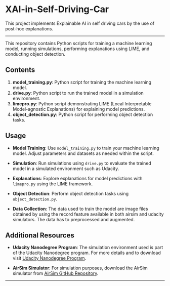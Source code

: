 # XAI-in-Self-Driving-Car
This project implements Explainable AI in self driving cars by the use of post-hoc explanations.

---
 This repository contains Python scripts for training a machine learning model, running simulations, performing explanations using LIME, and conducting object detection.

## Contents

1. **model_training.py**: Python script for training the machine learning model.
2. **drive.py**: Python script to run the trained model in a simulation environment.
3. **limepro.py**: Python script demonstrating LIME (Local Interpretable Model-agnostic Explanations) for explaining model predictions.
4. **object_detection.py**: Python script for performing object detection tasks.

## Usage

- **Model Training**: Use `model_training.py` to train your machine learning model. Adjust parameters and datasets as needed within the script.
  

- **Simulation**: Run simulations using `drive.py` to evaluate the trained model in a simulated environment such as Udacity.

- **Explanations**: Explore explanations for model predictions with `limepro.py` using the LIME framework.

- **Object Detection**: Perform object detection tasks using `object_detection.py`.

- **Data Collection**: The data used to train the model are image files obtained by using the record feature available in both airsim and udacity simulators. The data has to preprocessed and augmented.

## Additional Resources

- **Udacity Nanodegree Program**: The simulation environment used is part of the Udacity Nanodegree program. For more details and to download visit [Udacity Nanodegree Program]([https://www.udacity.com/course/artificial-intelligence-nanodegree--nd889](https://udacity.com/drive)).

- **AirSim Simulator**: For simulation purposes, download the AirSim simulator from [AirSim GitHub Repository](https://github.com/microsoft/AirSim).


---
